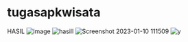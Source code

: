 # tugasapkwisata
HASIL 
![image](https://user-images.githubusercontent.com/116174194/201488002-01190ab8-7c62-4fe8-8647-b4c2cae3c274.png)
![hasill](https://user-images.githubusercontent.com/116174194/211460253-d4c8cd68-3867-419d-9c96-4bd3212f2b0a.png)
![Screenshot 2023-01-10 111509](https://user-images.githubusercontent.com/116174194/211460618-3001b308-9557-4122-87db-56fd1481de98.png)
![y](https://user-images.githubusercontent.com/116174194/211460768-3ee60ba5-21dd-4183-8efe-eff45a2fcdd9.jpeg)
